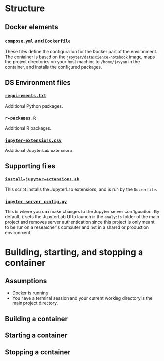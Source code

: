 # Structure

## Docker elements

### `compose.yml` and `Dockerfile`

These files define the configuration for the Docker part of the environment. The container is based on the [`jupyter/datascience-notebook`](https://jupyter-docker-stacks.readthedocs.io/en/latest/using/selecting.html#jupyter-datascience-notebook) image, maps the project directories on your host machine to `/home/jovyan` in the container, and installs the configured packages.

## DS Environment files


### [`requirements.txt`](requirements.txt)

Additional Python packages.


### [`r-packages.R`](r-packages.R)

Additional R packages.


### [`jupyter-extensions.csv`](jupyter-extensions.csv)

Additional JupyterLab extensions. 


## Supporting files

### [`install-jupyter-extensions.sh`](install-jupyter-extensions.sh)

This script installs the JupyterLab extensions, and is run by the `Dockerfile`.


### [`jupyter_server_config.py`](jupyter_server_config.py)

This is where you can make changes to the Jupyter server configuration. By default, it sets the JupyterLab UI to launch in the `analysis` folder of the main project and removes server authentication since this project is only meant to be run on a researcher's computer and not in a shared or production environment.


# Building, starting, and stopping a container


## Assumptions

- Docker is running
- You have a terminal session and your current working directory is the main project directory. 


## Building a container


## Starting a container


## Stopping a container

